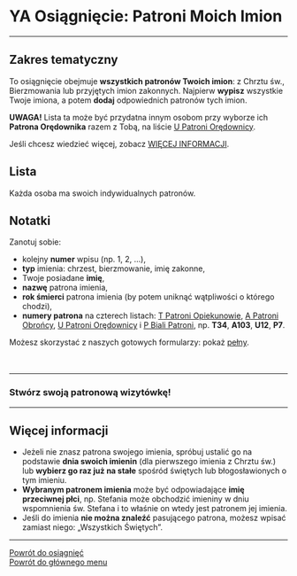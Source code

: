 # <span class="status status-list"><span class="status status-list">YA</span> Osiągnięcie: Patroni Moich Imion</span>
---
## Zakres tematyczny
To osiągnięcie obejmuje **wszystkich patronów Twoich imion**: z Chrztu św., Bierzmowania lub przyjętych imion zakonnych. Najpierw **wypisz** wszystkie Twoje imiona, a potem **dodaj** odpowiednich patronów tych imion.

**UWAGA!** Lista ta może być przydatna innym osobom przy wyborze ich **Patrona Orędownika** razem z Tobą, na liście [<span class="status status-list"><span class="status status-red">U</span> Patroni Orędownicy</span>](patroni_oredownicy.md).

Jeśli chcesz wiedzieć więcej, zobacz [WIĘCEJ INFORMACJI](#osiagniecia-patroni-moich-imion-wiecej-informacji).
## Lista
Każda osoba ma swoich indywidualnych patronów.
## Notatki
Zanotuj sobie:
- kolejny **numer** wpisu (np. 1, 2, ...),
- **typ** imienia: chrzest, bierzmowanie, imię zakonne,
- Twoje posiadane **imię**,
- **nazwę** patrona imienia,
- **rok śmierci** patrona imienia (by potem uniknąć wątpliwości o którego chodzi),
- **numery patrona** na czterech listach: [<span class="status status-list"><span class="status status-yellow">T</span> Patroni Opiekunowie</span>](patroni_opiekunowie.md), [<span class="status status-list"><span class="status status-blue">A</span> Patroni Obrońcy</span>](patroni_obroncy.md), [<span class="status status-list"><span class="status status-red">U</span> Patroni Orędownicy</span>](patroni_oredownicy.md) i [<span class="status status-list"><span class="status status-white">P</span> Biali Patroni</span>](biali_patroni.md), np. **T34**, **A103**, **U12**, **P7**.

Możesz skorzystać z naszych gotowych formularzy: pokaż [pełny](../../pl/pdf/lista_v1_oo_bog_j_sakramenty_ya_patroni_moich_imion.pdf).
<br />
<br />
<br />

---
### Stwórz swoją patronową wizytówkę!

---
## <span id="osiagniecia-patroni-moich-imion-wiecej-informacji">Więcej informacji</span>
- Jeżeli nie znasz patrona swojego imienia, spróbuj ustalić go na podstawie **dnia swoich imienin** (dla pierwszego imienia z Chrztu św.) lub **wybierz go raz już na stałe** spośród świętych lub błogosławionych o tym imieniu.
- **Wybranym patronem imienia** może być odpowiadające **imię przeciwnej płci**, np. Stefania może obchodzić imieniny w dniu wspomnienia św. Stefana i to właśnie on wtedy jest patronem jej imienia.
- Jeśli do imienia **nie można znaleźć** pasującego patrona, możesz wpisać zamiast niego: „Wszystkich Świętych”.

---
[Powrót do osiągnięć](jak_zdobywac_osiagniecia.md)  
[Powrót do głównego menu](index.md)
